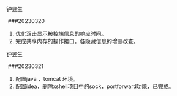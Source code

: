 钟昱生

 ###20230320

1. 优化双击显示被控端信息的响应时间。
2. 完成共享内存的操作接口，各隐藏信息的增删改查。

钟昱生

 ###20230321

1. 配置java ，tomcat 环境。
2. 配置idea，删除xshell项目中的sock，portforward功能，已完成。
